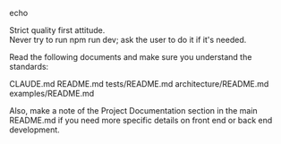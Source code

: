 echo

Strict quality first attitude.  
Never try to run npm run dev; ask the user to do it if it's needed.

Read the following documents and make sure you understand the standards:

CLAUDE.md
README.md
tests/README.md
architecture/README.md
examples/README.md

Also, make a note of the Project Documentation section in the main README.md if you need more specific details on front end or back end development.
